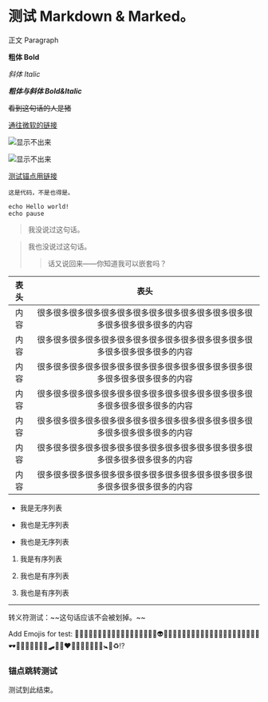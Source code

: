 # 测试 Markdown & Marked。

正文 Paragraph

**粗体 Bold**

*斜体 Italic*

**_粗体与斜体 Bold&Italic_**

~~看到这句话的人是猪~~

[通往微软的链接](https://www.microsoft.com)

![显示不出来](https://api.7ed.net/bing/api)

![显示不出来](https://api.7ed.net/bing/api?day=1)

[测试锚点用链接](#锚点跳转测试)

`这是代码，不是也得是。`

```
echo Hello world!
echo pause
```

> 我没说过这句话。

> 我也没说过这句话。
> 
> > 话又说回来——你知道我可以嵌套吗？

| 表头  | 表头                                      |
|:---:|:---------------------------------------:|
| 内容  | 很多很多很多很多很多很多很多很多很多很多很多很多很多很多很多很多很多很多的内容 |
| 内容  | 很多很多很多很多很多很多很多很多很多很多很多很多很多很多很多很多很多很多的内容 |
| 内容  | 很多很多很多很多很多很多很多很多很多很多很多很多很多很多很多很多很多很多的内容 |
| 内容  | 很多很多很多很多很多很多很多很多很多很多很多很多很多很多很多很多很多很多的内容 |
| 内容  | 很多很多很多很多很多很多很多很多很多很多很多很多很多很多很多很多很多很多的内容 |
| 内容  | 很多很多很多很多很多很多很多很多很多很多很多很多很多很多很多很多很多很多的内容 |
| 内容  | 很多很多很多很多很多很多很多很多很多很多很多很多很多很多很多很多很多很多的内容 |

- 我是无序列表

- 我也是无序列表

- 我也是无序列表
1. 我是有序列表

2. 我也是有序列表

3. 我也是有序列表

***


转义符测试：\~\~这句话应该不会被划掉。\~\~

Add Emojis for test: 👶🧐😱🤢😡🥶🤭🤖🧧🤠🥳🤮🤯😨😱🥶😏🤑👽😈👻💩🙀🙉🐼🦒🐴🦄🦏👴🦹👩‍✈️👨‍💻🧑‍🍳🎈🎊🎃🕶️🦺🍕🥓🍔🥪🧀🚛🛹🛴🚒❤️💓💔💢💥⛎💤🈲🚼🔕♻️⁉️
### 锚点跳转测试
测试到此结束。
